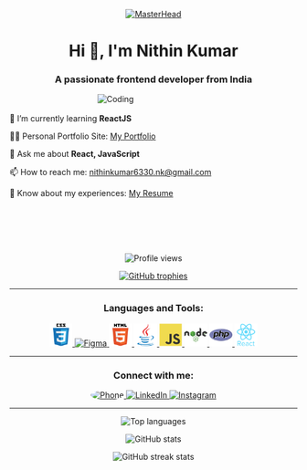 <p align="center">
  <a href="https://user-images.githubusercontent.com/80781196/190216139-7697aa5a-c9a0-4bd6-80bf-3aca76a2e1c8.gif">
    <img src="https://user-images.githubusercontent.com/80781196/190216139-7697aa5a-c9a0-4bd6-80bf-3aca76a2e1c8.gif" alt="MasterHead" />
  </a>
</p>

<h1 align="center">Hi 👋, I'm Nithin Kumar</h1>
<h3 align="center">A passionate frontend developer from India</h3>

<p >
  <img align="right" alt="Coding" width="350" src="https://camo.githubusercontent.com/7de37139d0b4c1ce40865e799b446c0e963a3dd8fb68d239707237c40604fa3d/68747470733a2f2f63646e2e6472696262626c652e636f6d2f75736572732f3733303730332f73637265656e73686f74732f363538313234332f6176656e746f2e676966">
</p>

<p >
  <br><br>
  🌱 I’m currently learning <strong>ReactJS</strong><br>
  
  👨‍💻 Personal Portfolio Site: <a href="https://portfolio-mocha-omega-50.vercel.app/">My Portfolio</a><br>
  
  💬 Ask me about <strong>React, JavaScript</strong><br>
  
  📫 How to reach me: <a href="mailto:nithinkumar6330.nk@gmail.com">nithinkumar6330.nk@gmail.com</a><br>
  
  📄 Know about my experiences: <a href="https://drive.google.com/file/d/1K2DgFpWy93w6V0eVwZNWz0A-FP0kT7QJ/view?usp=drive_link">My Resume</a>
</p>


<br><br>
---

<p align="center">
  <img src="https://komarev.com/ghpvc/?username=nithin7406&label=Profile%20views&color=0e75b6&style=flat" alt="Profile views" />
</p>

<p align="center">
  <a href="https://github.com/ryo-ma/github-profile-trophy">
    <img src="https://github-profile-trophy.vercel.app/?username=nithin7406" alt="GitHub trophies" />
  </a>
</p>

---

<h3 align="center">Languages and Tools:</h3>
<p align="center">
  <a href="https://www.w3schools.com/css/" target="_blank" rel="noreferrer">
    <img src="https://raw.githubusercontent.com/devicons/devicon/master/icons/css3/css3-original-wordmark.svg" alt="CSS3" width="40" height="40" />
  </a> 
  <a href="https://www.figma.com/" target="_blank" rel="noreferrer">
    <img src="https://www.vectorlogo.zone/logos/figma/figma-icon.svg" alt="Figma" width="40" height="40" />
  </a> 
  <a href="https://www.w3.org/html/" target="_blank" rel="noreferrer">
    <img src="https://raw.githubusercontent.com/devicons/devicon/master/icons/html5/html5-original-wordmark.svg" alt="HTML5" width="40" height="40" />
  </a> 
  <a href="https://www.java.com" target="_blank" rel="noreferrer">
    <img src="https://raw.githubusercontent.com/devicons/devicon/master/icons/java/java-original.svg" alt="Java" width="40" height="40" />
  </a> 
  <a href="https://developer.mozilla.org/en-US/docs/Web/JavaScript" target="_blank" rel="noreferrer">
    <img src="https://raw.githubusercontent.com/devicons/devicon/master/icons/javascript/javascript-original.svg" alt="JavaScript" width="40" height="40" />
  </a> 
  <a href="https://nodejs.org" target="_blank" rel="noreferrer">
    <img src="https://raw.githubusercontent.com/devicons/devicon/master/icons/nodejs/nodejs-original-wordmark.svg" alt="Node.js" width="40" height="40" />
  </a> 
  <a href="https://www.php.net" target="_blank" rel="noreferrer">
    <img src="https://raw.githubusercontent.com/devicons/devicon/master/icons/php/php-original.svg" alt="PHP" width="40" height="40" />
  </a> 
  <a href="https://reactjs.org/" target="_blank" rel="noreferrer">
    <img src="https://raw.githubusercontent.com/devicons/devicon/master/icons/react/react-original-wordmark.svg" alt="React" width="40" height="40" />
  </a> 
</p>

---

<h3 align="center">Connect with me:</h3>
<p align="center">
  <a href="tel:+917406152587" target="_blank">
    <img src="https://preview.redd.it/y709cjra98w91.png?width=640&crop=smart&auto=webp&s=dd931167a04b65a84c7f16e4bee58bd897083656" alt="Phone" height="30" width="30" style="border-radius:50%;" />
  </a>
  <a href="https://linkedin.com/in/nithinkumara/" target="_blank">
    <img src="https://raw.githubusercontent.com/rahuldkjain/github-profile-readme-generator/master/src/images/icons/Social/linked-in-alt.svg" alt="LinkedIn" height="30" width="40" />
  </a>
  <a href="https://instagram.com/n_i_t_h_i_n_7316" target="_blank">
    <img src="https://raw.githubusercontent.com/rahuldkjain/github-profile-readme-generator/master/src/images/icons/Social/instagram.svg" alt="Instagram" height="30" width="40" />
  </a>
</p>

---

<p align="center"><img src="https://github-readme-stats.vercel.app/api/top-langs?username=nithin7406&show_icons=true&locale=en&layout=compact" alt="Top languages" /></p>

<p align="center"><img src="https://github-readme-stats.vercel.app/api?username=nithin7406&show_icons=true&locale=en" alt="GitHub stats" /></p>

<p align="center"><img src="https://github-readme-streak-stats.herokuapp.com/?user=nithin7406&" alt="GitHub streak stats" /></p>


